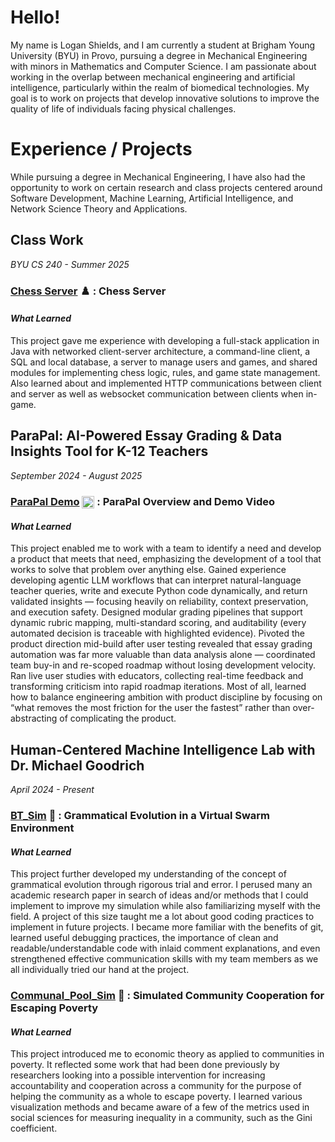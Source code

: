 # Hello!
My name is Logan Shields, and I am currently a student at Brigham Young University (BYU) in Provo, pursuing a degree in Mechanical Engineering with minors in Mathematics and Computer Science. I am passionate about working in the overlap between mechanical engineering and artificial intelligence, particularly within the realm of biomedical technologies. My goal is to work on projects that develop innovative solutions to improve the quality of life of individuals facing physical challenges.

# Experience / Projects
While pursuing a degree in Mechanical Engineering, I have also had the opportunity to work on certain research and class projects centered around Software Development, Machine Learning, Artificial Intelligence, and Network Science Theory and Applications.

## Class Work
*BYU CS 240 - Summer 2025*
### [Chess Server](https://github.com/ltshield/chess) ♟️ : Chess Server

#### *What Learned*
This project gave me experience with developing a full-stack application in Java with networked client-server architecture, a command-line client, a SQL and local database, a server to manage users and games, and shared modules for implementing chess logic, rules, and game state management. Also learned about and implemented HTTP communications between client and server as well as websocket communication between clients when in-game.

## ParaPal: AI-Powered Essay Grading & Data Insights Tool for K-12 Teachers
*September 2024 - August 2025*

### [ParaPal Demo](https://github.com/ltshield/parapal_demo) <img src="https://raw.githubusercontent.com/ltshield/parapal_demo/parapal-2.png" width="20" style="vertical-align:middle;" /> : ParaPal Overview and Demo Video

#### *What Learned*
This project enabled me to work with a team to identify a need and develop a product that meets that need, emphasizing the development of a tool that works to solve that problem over anything else. Gained experience developing agentic LLM workflows that can interpret natural-language teacher queries, write and execute Python code dynamically, and return validated insights — focusing heavily on reliability, context preservation, and execution safety. Designed modular grading pipelines that support dynamic rubric mapping, multi-standard scoring, and auditability (every automated decision is traceable with highlighted evidence). Pivoted the product direction mid-build after user testing revealed that essay grading automation was far more valuable than data analysis alone — coordinated team buy-in and re-scoped roadmap without losing development velocity. Ran live user studies with educators, collecting real-time feedback and transforming criticism into rapid roadmap iterations. Most of all, learned how to balance engineering ambition with product discipline by focusing on “what removes the most friction for the user the fastest” rather than over-abstracting of complicating the product.

## Human-Centered Machine Intelligence Lab with Dr. Michael Goodrich 
*April 2024 - Present*

### [BT_Sim](https://github.com/ltshield/bt_sim) 🐜 : Grammatical Evolution in a Virtual Swarm Environment

#### *What Learned*

This project further developed my understanding of the concept of grammatical evolution through rigorous trial and error. I perused many an academic research paper in search of ideas and/or methods that I could implement to improve my simulation while also familiarizing myself with the field. A project of this size taught me a lot about good coding practices to implement in future projects. I became more familiar with the benefits of git, learned useful debugging practices, the importance of clean and readable/understandable code with inlaid comment explanations, and even strengthened effective communication skills with my team members as we all individually tried our hand at the project.

### [Communal_Pool_Sim](https://github.com/ltshield/communal_pool_sim) 🤝 : Simulated Community Cooperation for Escaping Poverty

#### *What Learned*

This project introduced me to economic theory as applied to communities in poverty. It reflected some work that had been done previously by researchers looking into a possible intervention for increasing accountability and cooperation across a community for the purpose of helping the community as a whole to escape poverty. I learned various visualization methods and became aware of a few of the metrics used in social sciences for measuring inequality in a community, such as the Gini coefficient.

<!--
maybe include a comment about how we discovered that we were doing two different kinds of grammatical evolution and got to learn from that
-->

<!--
# SantaFe
One such project is found in 
-->

<!--
**ltshield/ltshield** is a ✨ _special_ ✨ repository because its `README.md` (this file) appears on your GitHub profile.

Here are some ideas to get you started:

- 🔭 I’m currently working on ...
- 🌱 I’m currently learning ...
- 👯 I’m looking to collaborate on ...
- 🤔 I’m looking for help with ...
- 💬 Ask me about ...
- 📫 How to reach me: ...
- 😄 Pronouns: ...
- ⚡ Fun fact: ...
-->
